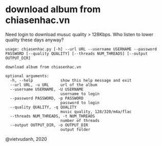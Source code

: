 # download album from chiasenhac.vn

Need login to download musuc quality > 128Kbps. Who listen to lower quality these days anyway?

```
usage: chiasenhac.py [-h] --url URL --username USERNAME --password PASSWORD [--quality QUALITY] [--threads NUM_THREADS] [--output OUTPUT_DIR]

download album from chiasenhac.vn

optional arguments:
  -h, --help            show this help message and exit
  --url URL, -u URL     url of the album
  --username USERNAME, -U USERNAME
                        username to login
  --password PASSWORD, -p PASSWORD
                        password to login
  --quality QUALITY, -q QUALITY
                        music quality, 128/320/m4a/flac
  --threads NUM_THREADS, -t NUM_THREADS
                        number of threads
  --output OUTPUT_DIR, -o OUTPUT_DIR
                        output folder
```

@vietvudanh, 2020